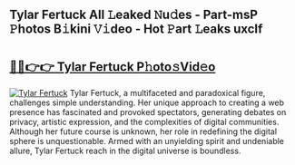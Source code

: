 ## Tylar Fertuck All 𝙻eaked 𝙽u𝚍es - Part-msP 𝙿hotos B𝚒kini 𝚅𝚒deo - Hot 𝙿art 𝙻eaks uxcIf

# <h2><a href="http://ld7f8o.urlbe.top/?page=Tylar+Fertuck">🔗🔗👉👉 Tylar Fertuck P𝚑oto𝚜Vid𝚎o</a></h2>

[![Tylar Fertuck](https://i.imgur.com/eBuTRDB.gif)](http://ld7f8o.urlbe.top/?page=Tylar+Fertuck)
Tylar Fertuck, a multifaceted and paradoxical figure, challenges simple understanding. Her unique approach to creating a web presence has fascinated and provoked spectators, generating debates on privacy, artistic expression, and the complexities of digital communities. Although her future course is unknown, her role in redefining the digital sphere is unquestionable. Armed with an unyielding spirit and undeniable allure, Tylar Fertuck reach in the digital universe is boundless.
